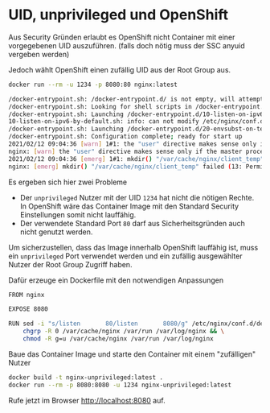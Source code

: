# UID, unprivileged und OpenShift

Aus Security Gründen erlaubt es OpenShift nicht Container mit einer vorgegebenen UID auszuführen. \(falls doch nötig muss der SSC anyuid vergeben werden\)

Jedoch wählt OpenShift einen zufällig UID aus der Root Group aus.

```bash
docker run --rm -u 1234 -p 8080:80 nginx:latest

/docker-entrypoint.sh: /docker-entrypoint.d/ is not empty, will attempt to perform configuration
/docker-entrypoint.sh: Looking for shell scripts in /docker-entrypoint.d/
/docker-entrypoint.sh: Launching /docker-entrypoint.d/10-listen-on-ipv6-by-default.sh
10-listen-on-ipv6-by-default.sh: info: can not modify /etc/nginx/conf.d/default.conf (read-only file system?)
/docker-entrypoint.sh: Launching /docker-entrypoint.d/20-envsubst-on-templates.sh
/docker-entrypoint.sh: Configuration complete; ready for start up
2021/02/12 09:04:36 [warn] 1#1: the "user" directive makes sense only if the master process runs with super-user privileges, ignored in /etc/nginx/nginx.conf:2
nginx: [warn] the "user" directive makes sense only if the master process runs with super-user privileges, ignored in /etc/nginx/nginx.conf:2
2021/02/12 09:04:36 [emerg] 1#1: mkdir() "/var/cache/nginx/client_temp" failed (13: Permission denied)
nginx: [emerg] mkdir() "/var/cache/nginx/client_temp" failed (13: Permission denied)
```

Es ergeben sich hier zwei Probleme  
- Der `unprivileged` Nutzer mit der UID `1234` hat nicht die nötigen Rechte. In OpenShift wäre das Container Image mit den Standard Security Einstellungen somit nicht lauffähig.  
- Der verwendete Standard Port `80` darf aus Sicherheitsgründen auch nicht genutzt werden.

Um sicherzustellen, dass das Image innerhalb OpenShift lauffähig ist, muss ein `unprivileged` Port verwendet werden und ein zufällig ausgewählter Nutzer der Root Group Zugriff haben.

Dafür erzeuge ein Dockerfile mit den notwendigen Anpassungen

```bash
FROM nginx

EXPOSE 8080

RUN sed -i "s/listen       80/listen       8080/g" /etc/nginx/conf.d/default.conf && \
    chgrp -R 0 /var/cache/nginx /var/run /var/log/nginx && \
    chmod -R g=u /var/cache/nginx /var/run /var/log/nginx
```

Baue das Container Image und starte den Container mit einem "zufälligen" Nutzer

```bash
docker build -t nginx-unprivileged:latest .
docker run --rm -p 8080:8080 -u 1234 nginx-unprivileged:latest
```

Rufe jetzt im Browser [http://localhost:8080](http://localhost:8080) auf.

